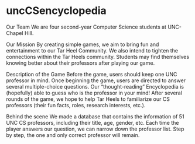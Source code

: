 # uncCSencyclopedia
Our Team
We are four second-year Computer Science students at UNC-Chapel Hill.

Our Mission
By creating simple games, we aim to bring fun and entertainment to our Tar Heel Community. 
We also intend to tighten the connections within the Tar Heels community. 
Students may find themselves knowing better about their professors after playing our game.

Description of the Game
Before the game, users should keep one UNC professor in mind. 
Once beginning the game, users are directed to answer several multiple-choice questions. 
Our “thought-reading” Encyclopedia is (hopefully) able to guess who is the professor in your mind! 
After several rounds of the game, 
we hope to help Tar Heels to familiarize our CS professors (their fun facts, roles, research interests, etc.).

Behind the scene
We made a database that contains the information of 51 UNC CS professors, including their title, age, gender, etc. 
Each time the player answers our question, we can narrow down the professor list. 
Step by step, the one and only correct professor will remain.
